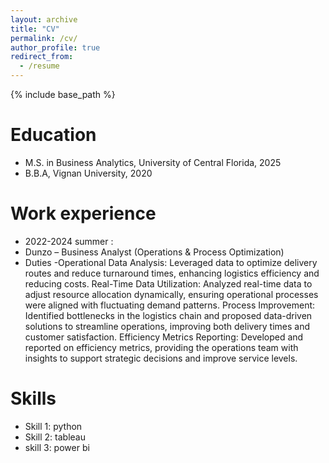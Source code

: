 ```yaml
---
layout: archive
title: "CV"
permalink: /cv/
author_profile: true
redirect_from:
  - /resume
---
```


{% include base_path %}

Education
======

* M.S. in Business Analytics, University of Central Florida, 2025
* B.B.A, Vignan University, 2020

Work experience
======
* 2022-2024 summer :
* Dunzo – Business Analyst (Operations & Process Optimization)
* Duties -Operational Data Analysis: Leveraged data to optimize delivery routes and reduce turnaround times, enhancing logistics efficiency and reducing costs.
Real-Time Data Utilization: Analyzed real-time data to adjust resource allocation dynamically, ensuring operational processes were aligned with fluctuating demand patterns.
Process Improvement: Identified bottlenecks in the logistics chain and proposed data-driven solutions to streamline operations, improving both delivery times and customer satisfaction.
Efficiency Metrics Reporting: Developed and reported on efficiency metrics, providing the operations team with insights to support strategic decisions and improve service levels.
  
Skills
======
* Skill 1: python
* Skill 2: tableau
* skill 3: power bi



